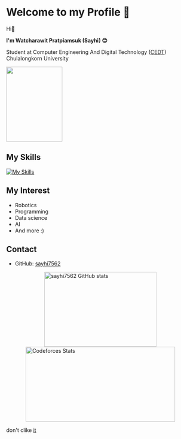# Welcome to my Profile 🎉

Hi👋

**I'm Watcharawit Pratpiamsuk (Sayhi) 😊**

Student at Computer Engineering And Digital Technology ([CEDT](https://github.com/CEDT-Chula)) Chulalongkorn University


<img src="https://media.tenor.com/hZhSo1hoEokAAAAi/line-friends-brown-bear.gif" width="150" height="200" />

## My Skills

[![My Skills](https://skillicons.dev/icons?i=c,cpp,discord,ps,python,arduino)](https://skillicons.dev)



## My Interest
- Robotics
- Programming
- Data science
- AI
- And more :)

## Contact
- GitHub: [sayhi7562]([#contact](https://github.com/sayhi7562))


<div style="display: flex; flex-direction: column; align-items: center;">
<a href="https://github.com/sayhi7562">
  <img src="https://github-readme-stats.vercel.app/api?username=sayhi7562" width="300" height="200" alt="sayhi7562 GitHub stats" />
  <a href="https://codeforces.com/profile/sayhi7562">
    <img src="https://codeforces-readme-stats.vercel.app/api/card?username=sayhi7562" width="400" height="200" alt="Codeforces Stats" />
  </a>
</div>


don't clike [it](https://cdn.discordapp.com/attachments/1263741140427997210/1276438118500667392/dae.png?ex=66c98722&is=66c835a2&hm=5449148171ae4319f883676f23164d2d76b835f36fc277e76a9907e6321d7529&)